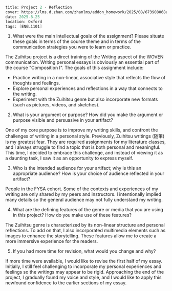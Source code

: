 ```meta
title: Project 2 - Reflection
cover: https://lms.d.zhan.com/zhanlms/addon_homework/2025/08/673908068a1d712bc87f/PXL_20250816_112655443.webp
date: 2025-8-25
location: Oxford
tags: [ENGL1101]
```

1. What were the main intellectual goals of the assignment? Please situate these goals in terms of the course theme and in terms of the communication strategies you were to learn or practice.

The Zuihitsu project is a direct training of the Writing aspect of the WOVEN communication. Writing personal essays is obviously an essential part of the course "Composition I".
The goals of this assignment include:

- Practice writing in a non-linear, associative style that reflects the flow of thoughts and feelings.
- Explore personal experiences and reflections in a way that connects to the writing.
- Experiment with the Zuihitsu genre but also incorporate new formats (such as pictures, videos, and sketches).

2. What is your argument or purpose? How did you make the argument or purpose visible and persuasive in your artifact?

One of my core purpose is to improve my writing skills, and confront the challenges of writing in a personal style. Previously, Zuihitsu writings (随筆) is my greatest fear. They are required assignments for my literature classes, and I always struggle to find a topic that is both personal and meaningful. This time, I decided to embrace this challenge, and instead of viewing it as a daunting task, I saw it as an opportunity to express myself.

3. Who is the intended audience for your artifact; why is this an appropriate audience? How is your choice of audience reflected in your artifact?

People in the FYSA cohort. Some of the contexts and experiences of my writing are only shared by my peers and instructors. I intentionally implied many details so the general audience may not fully understand my writing.

4. What are the defining features of the genre or media that you are using in this project? How do you make use of these features?

The Zuihitsu genre is characterized by its non-linear structure and personal reflections. To add on that, I also incorporated multimedia elements such as images to enhance the storytelling. These features allow me to create a more immersive experience for the readers.

5. If you had more time for revision, what would you change and why?

If more time were available, I would like to revise the first half of my essay. Initially, I still feel challenging to incorporate my personal experiences and feelings so the writings may appear to be rigid. Approaching the end of the project, I gradually found my voice and style, and I would like to apply this newfound confidence to the earlier sections of my essay.
